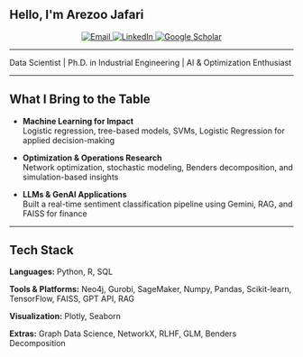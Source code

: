 ## Hello, I'm Arezoo Jafari 
<p align="center">
  <a href="mailto:jafari.a@northeastern.edu" target="_blank">
    <img src="https://img.shields.io/badge/Email-Contact_Me-D14836?style=for-the-badge&logo=gmail&logoColor=white" alt="Email" />
  </a>
  <a href="https://www.linkedin.com/in/arezoo-jafari/" target="_blank">
    <img src="https://img.shields.io/badge/LinkedIn-Arezoo_Jafari-0077B5?style=for-the-badge&logo=linkedin&logoColor=white" alt="LinkedIn" />
  </a>
  <a href="https://scholar.google.com/citations?user=XXXX" target="_blank">
    <img src="https://img.shields.io/badge/Google_Scholar-Profile-4285F4?style=for-the-badge&logo=google-scholar&logoColor=white" alt="Google Scholar" />
  </a>
</p>

---

Data Scientist | Ph.D. in Industrial Engineering | AI & Optimization Enthusiast


---

## What I Bring to the Table

- **Machine Learning for Impact**  
  Logistic regression, tree-based models, SVMs, Logistic Regression for applied decision-making

- **Optimization & Operations Research**  
  Network optimization, stochastic modeling, Benders decomposition, and simulation-based insights

- **LLMs & GenAI Applications**  
  Built a real-time sentiment classification pipeline using Gemini, RAG, and FAISS for finance


---

## Tech Stack

**Languages:** Python, R, SQL  

**Tools & Platforms:** Neo4j, Gurobi, SageMaker, Numpy, Pandas, Scikit-learn, TensorFlow, FAISS, GPT API, RAG 

**Visualization:** Plotly, Seaborn

**Extras:** Graph Data Science, NetworkX, RLHF, GLM, Benders Decomposition


